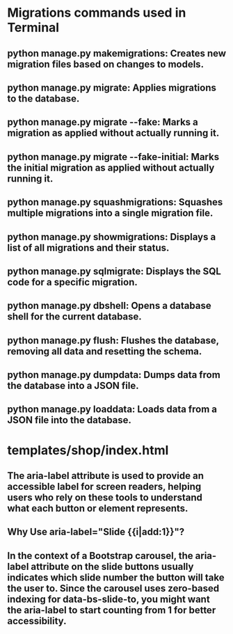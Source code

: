 # Migrations commands used in Terminal
## python manage.py makemigrations: Creates new migration files based on changes to models.
## python manage.py migrate: Applies migrations to the database.
## python manage.py migrate --fake: Marks a migration as applied without actually running it.
## python manage.py migrate --fake-initial: Marks the initial migration as applied without actually running it.
## python manage.py squashmigrations: Squashes multiple migrations into a single migration file.
## python manage.py showmigrations: Displays a list of all migrations and their status.
## python manage.py sqlmigrate: Displays the SQL code for a specific migration.
## python manage.py dbshell: Opens a database shell for the current database.
## python manage.py flush: Flushes the database, removing all data and resetting the schema.
## python manage.py dumpdata: Dumps data from the database into a JSON file.
## python manage.py loaddata: Loads data from a JSON file into the database.


<!--            these migrations can be applied for specific file in a specific app
                eg :- python manage.py migrate --fake shop 0001           -->




# templates/shop/index.html
## The aria-label attribute is used to provide an accessible label for screen readers, helping users who rely on these tools to understand what each button or element represents.
## Why Use aria-label="Slide {{i|add:1}}"?
## In the context of a Bootstrap carousel, the aria-label attribute on the slide buttons usually indicates which slide number the button will take the user to. Since the carousel uses zero-based indexing for data-bs-slide-to, you might want the aria-label to start counting from 1 for better accessibility.